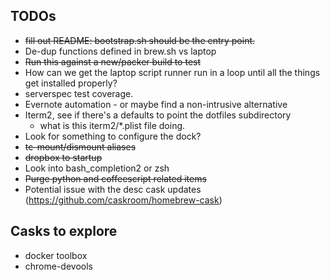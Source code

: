 ## TODOs

* ~~fill out README: bootstrap.sh should be the entry point.~~
* De-dup functions defined in brew.sh vs laptop
* ~~Run this against a new/packer build to test~~
* How can we get the laptop script runner run in a loop until all the things get installed properly?
* serverspec test coverage.
* Evernote automation - or maybe find a non-intrusive alternative
* Iterm2, see if there's a defaults to point the dotfiles subdirectory
  * what is this iterm2/*.plist file doing.
* Look for something to configure the dock?
* ~~tc-mount/dismount aliases~~
* ~~dropbox to startup~~
* Look into bash_completion2 or zsh
* ~~Purge python and coffeescript related items~~
* Potential issue with the desc cask updates (https://github.com/caskroom/homebrew-cask)


## Casks to explore
* docker toolbox
* chrome-devools
